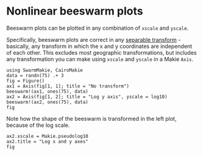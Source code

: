 # Nonlinear beeswarm plots

Beeswarm plots can be plotted in any combination of `xscale` and `yscale`.  

Specifically, beeswarm plots are correct in any [separable transform](https://geo.makie.org/stable/nonlinear_transforms/#Nonlinear-but-separable) - basically, any transform in which the x and y coordinates are independent of each other.  This excludes most geographic transformations, but includes any transformation you can make using `xscale` and `yscale` in a Makie `Axis`.

```@figure logscale
using SwarmMakie, CairoMakie
data = randn(75) .+ 3
fig = Figure()
ax1 = Axis(fig[1, 1]; title = "No transform")
beeswarm!(ax1, ones(75), data)
ax2 = Axis(fig[1, 2]; title = "Log y axis", yscale = log10)
beeswarm!(ax2, ones(75), data)
fig
```

Note how the shape of the beeswarm is transformed in the left plot, because of the log scale.

```@figure logscale
ax2.xscale = Makie.pseudolog10
ax2.title = "Log x and y axes"
fig
```


